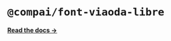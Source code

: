 # `@compai/font-viaoda-libre`

[**Read the docs &rarr;**](https://components.ai/docs/typefaces/viaoda-libre)

